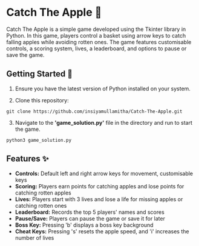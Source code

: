 # Catch The Apple 🍎

Catch The Apple is a simple game developed using the Tkinter library in Python. In this game, players control a basket using arrow keys to catch falling apples while avoiding rotten ones. The game features customisable controls, a scoring system, lives, a leaderboard, and options to pause or save the game.

## Getting Started 🚀

1. Ensure you have the latest version of Python installed on your system.

2. Clone this repository:
```
git clone https://github.com/insiyamullamitha/Catch-The-Apple.git
```
3. Navigate to the **'game_solution.py'** file in the directory and run to start the game.
```
python3 game_solution.py
```

## Features ✨

* **Controls:** Default left and right arrow keys for movement, customisable keys
* **Scoring:** Players earn points for catching apples and lose points for catching rotten apples
* **Lives:** Players start with 3 lives and lose a life for missing apples or catching rotten ones
* **Leaderboard:** Records the top 5 players' names and scores
* **Pause/Save:** Players can pause the game or save it for later
* **Boss Key:** Pressing 'b' displays a boss key background
* **Cheat Keys:** Pressing 's' resets the apple speed, and 'i' increases the number of lives
